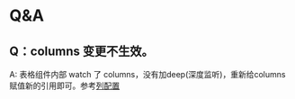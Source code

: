 # Q&A

## Q：columns 变更不生效。
A: 表格组件内部 watch 了 columns，没有加deep(深度监听)，重新给columns赋值新的引用即可。参考[列配置](/main/api/stk-table-column)


